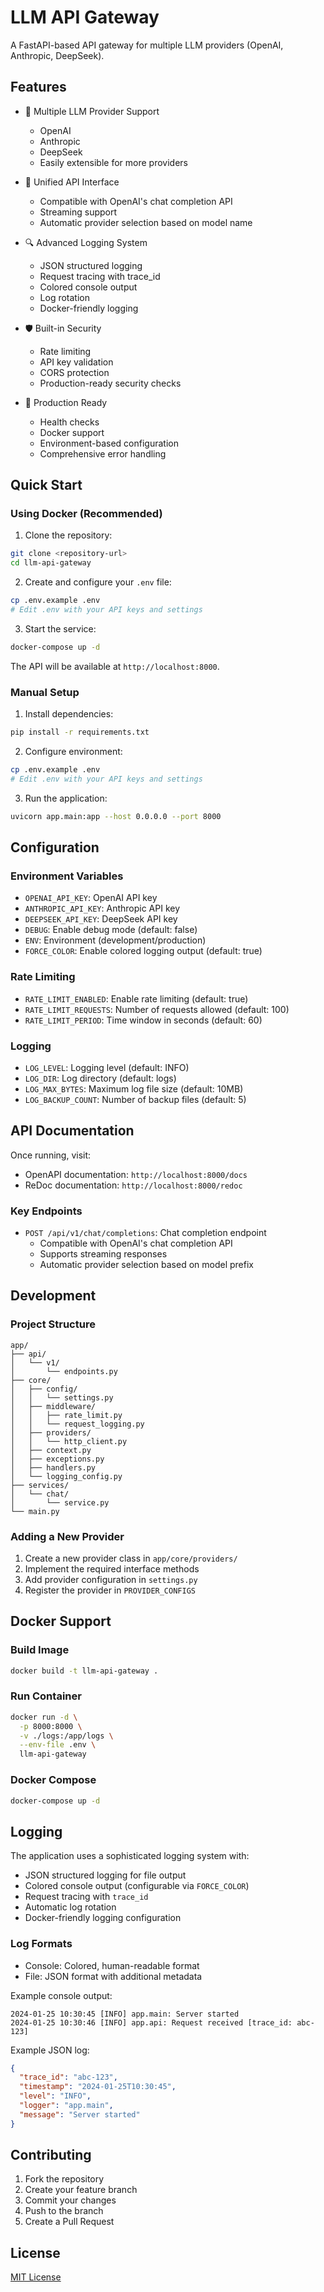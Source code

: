 # LLM API Gateway

A FastAPI-based API gateway for multiple LLM providers (OpenAI, Anthropic, DeepSeek).

## Features

- 🚀 Multiple LLM Provider Support
  - OpenAI
  - Anthropic
  - DeepSeek
  - Easily extensible for more providers

- 🔄 Unified API Interface
  - Compatible with OpenAI's chat completion API
  - Streaming support
  - Automatic provider selection based on model name

- 🔍 Advanced Logging System
  - JSON structured logging
  - Request tracing with trace_id
  - Colored console output
  - Log rotation
  - Docker-friendly logging

- 🛡️ Built-in Security
  - Rate limiting
  - API key validation
  - CORS protection
  - Production-ready security checks

- 🎯 Production Ready
  - Health checks
  - Docker support
  - Environment-based configuration
  - Comprehensive error handling

## Quick Start

### Using Docker (Recommended)

1. Clone the repository:
```bash
git clone <repository-url>
cd llm-api-gateway
```

2. Create and configure your `.env` file:
```bash
cp .env.example .env
# Edit .env with your API keys and settings
```

3. Start the service:
```bash
docker-compose up -d
```

The API will be available at `http://localhost:8000`.

### Manual Setup

1. Install dependencies:
```bash
pip install -r requirements.txt
```

2. Configure environment:
```bash
cp .env.example .env
# Edit .env with your API keys and settings
```

3. Run the application:
```bash
uvicorn app.main:app --host 0.0.0.0 --port 8000
```

## Configuration

### Environment Variables

- `OPENAI_API_KEY`: OpenAI API key
- `ANTHROPIC_API_KEY`: Anthropic API key
- `DEEPSEEK_API_KEY`: DeepSeek API key
- `DEBUG`: Enable debug mode (default: false)
- `ENV`: Environment (development/production)
- `FORCE_COLOR`: Enable colored logging output (default: true)

### Rate Limiting

- `RATE_LIMIT_ENABLED`: Enable rate limiting (default: true)
- `RATE_LIMIT_REQUESTS`: Number of requests allowed (default: 100)
- `RATE_LIMIT_PERIOD`: Time window in seconds (default: 60)

### Logging

- `LOG_LEVEL`: Logging level (default: INFO)
- `LOG_DIR`: Log directory (default: logs)
- `LOG_MAX_BYTES`: Maximum log file size (default: 10MB)
- `LOG_BACKUP_COUNT`: Number of backup files (default: 5)

## API Documentation

Once running, visit:
- OpenAPI documentation: `http://localhost:8000/docs`
- ReDoc documentation: `http://localhost:8000/redoc`

### Key Endpoints

- `POST /api/v1/chat/completions`: Chat completion endpoint
  - Compatible with OpenAI's chat completion API
  - Supports streaming responses
  - Automatic provider selection based on model prefix

## Development

### Project Structure

```
app/
├── api/
│   └── v1/
│       └── endpoints.py
├── core/
│   ├── config/
│   │   └── settings.py
│   ├── middleware/
│   │   ├── rate_limit.py
│   │   └── request_logging.py
│   ├── providers/
│   │   └── http_client.py
│   ├── context.py
│   ├── exceptions.py
│   ├── handlers.py
│   └── logging_config.py
├── services/
│   └── chat/
│       └── service.py
└── main.py
```

### Adding a New Provider

1. Create a new provider class in `app/core/providers/`
2. Implement the required interface methods
3. Add provider configuration in `settings.py`
4. Register the provider in `PROVIDER_CONFIGS`

## Docker Support

### Build Image
```bash
docker build -t llm-api-gateway .
```

### Run Container
```bash
docker run -d \
  -p 8000:8000 \
  -v ./logs:/app/logs \
  --env-file .env \
  llm-api-gateway
```

### Docker Compose
```bash
docker-compose up -d
```

## Logging

The application uses a sophisticated logging system with:

- JSON structured logging for file output
- Colored console output (configurable via `FORCE_COLOR`)
- Request tracing with `trace_id`
- Automatic log rotation
- Docker-friendly logging configuration

### Log Formats

- Console: Colored, human-readable format
- File: JSON format with additional metadata

Example console output:
```
2024-01-25 10:30:45 [INFO] app.main: Server started
2024-01-25 10:30:46 [INFO] app.api: Request received [trace_id: abc-123]
```

Example JSON log:
```json
{
  "trace_id": "abc-123",
  "timestamp": "2024-01-25T10:30:45",
  "level": "INFO",
  "logger": "app.main",
  "message": "Server started"
}
```

## Contributing

1. Fork the repository
2. Create your feature branch
3. Commit your changes
4. Push to the branch
5. Create a Pull Request

## License

[MIT License](LICENSE)
